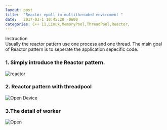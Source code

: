 ```yaml
---
layout: post
title:  "Reactor epoll in multithreaded enviroment "
date:   2017-03-1 10:45:20 -0600
categories: C++ 11,Linux,MemoryPool,ThreadPool,Reactor,
---
```

Instruction  
Usually the reactor pattern use one process and one thread. The main goal of Reactor pattern is to seperate the application sepecific code. 


###  1. Simply introduce the Reactor pattern.   

![reactor](../img/reactor.png)

### 2. Reactor pattern with threadpool

  ![Open Device](./img/reactorWithPool.png)

### 3.The detail of worker

  ![Open](./img/ReactorMoreDetail.png)


  